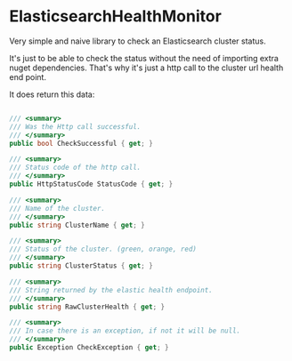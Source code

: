 # ElasticsearchHealthMonitor
Very simple and naive library to check an Elasticsearch cluster status.

It's just to be able to check the status without the need of importing extra nuget dependencies. 
That's why it's just a http call to the cluster url health end point.

It does return this data:

```csharp

/// <summary>
/// Was the Http call successful.
/// </summary>
public bool CheckSuccessful { get; }

/// <summary>
/// Status code of the http call.
/// </summary>
public HttpStatusCode StatusCode { get; }

/// <summary>
/// Name of the cluster.
/// </summary>
public string ClusterName { get; }

/// <summary>
/// Status of the cluster. (green, orange, red)
/// </summary>
public string ClusterStatus { get; }

/// <summary>
/// String returned by the elastic health endpoint.
/// </summary>
public string RawClusterHealth { get; }

/// <summary>
/// In case there is an exception, if not it will be null.
/// </summary>
public Exception CheckException { get; }

```
